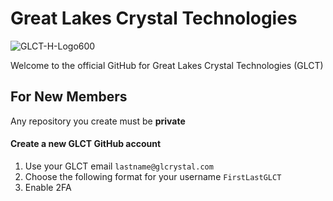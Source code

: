 # Great Lakes Crystal Technologies
![GLCT-H-Logo600](https://github.com/Great-Lakes-Crystal-Technologies/.github/assets/118928163/20dbfe9b-2ce1-4ecd-a291-654f4c7634e0)

Welcome to the official GitHub for Great Lakes Crystal Technologies (GLCT)

## For New Members
Any repository you create must be **private**

#### Create a new GLCT GitHub account
1. Use your GLCT email `lastname@glcrystal.com`
2. Choose the following format for your username `FirstLastGLCT`
3. Enable 2FA
